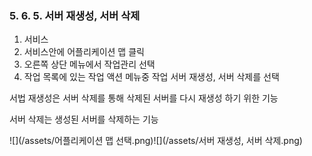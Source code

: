### 5. 6. 5. 서버 재생성, 서버 삭제

1. 서비스
2. 서비스안에 어플리케이션 맵 클릭
3. 오른쪽 상단 메뉴에서 작업관리 선택
4. 작업 목록에 있는 작업 액션 메뉴중 작업 서버 재생성, 서버 삭제를 선택

서법 재생성은 서버 삭제를 통해 삭제된 서버를 다시 재생성 하기 위한 기능

서버 삭제는 생성된 서버를 삭제하는 기능

![](/assets/어플리케이션 맵 선택.png)![](/assets/서버 재생성, 서버 삭제.png)


